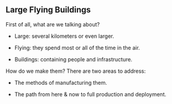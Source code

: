 Large Flying Buildings
-----------------------------


First of all, what are we talking about?

- Large: several kilometers or even larger.

- Flying: they spend most or all of the time in the air.

- Buildings: containing people and infrastructure.

How do we make them?  There are two areas to address:

- The methods of manufacturing them.

- The path from here & now to full production and deployment.
